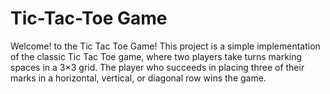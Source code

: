 # Tic-Tac-Toe Game

Welcome! to the Tic Tac Toe Game! This project is a simple implementation of the classic Tic Tac Toe game, where two players take turns marking spaces in a 3×3 grid. The player who succeeds in placing three of their marks in a horizontal, vertical, or diagonal row wins the game.